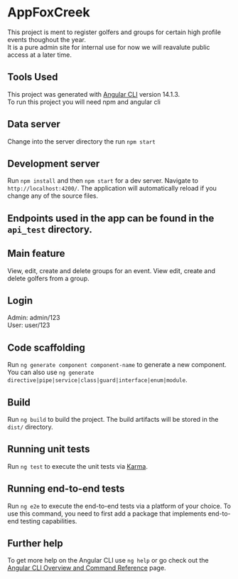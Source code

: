 # AppFoxCreek

This project is ment to register golfers and groups for certain high profile events thoughout the year.  
It is a pure admin site for internal use for now we will reavalute public access at a later time.

## Tools Used

This project was generated with [Angular CLI](https://github.com/angular/angular-cli) version 14.1.3.  
To run this project you will need npm and angular cli

## Data server

Change into the server directory the run `npm start`

## Development server

Run `npm install` and then `npm start` for a dev server. Navigate to `http://localhost:4200/`. The application will automatically reload if you change any of the source files.

## Endpoints used in the app can be found in the `api_test` directory.

## Main feature

View, edit, create and delete groups for an event. View edit, create and delete golfers from a group.

## Login
Admin: admin/123  
User:  user/123


## Code scaffolding

Run `ng generate component component-name` to generate a new component. You can also use `ng generate directive|pipe|service|class|guard|interface|enum|module`.

## Build

Run `ng build` to build the project. The build artifacts will be stored in the `dist/` directory.

## Running unit tests

Run `ng test` to execute the unit tests via [Karma](https://karma-runner.github.io).

## Running end-to-end tests

Run `ng e2e` to execute the end-to-end tests via a platform of your choice. To use this command, you need to first add a package that implements end-to-end testing capabilities.

## Further help

To get more help on the Angular CLI use `ng help` or go check out the [Angular CLI Overview and Command Reference](https://angular.io/cli) page.
